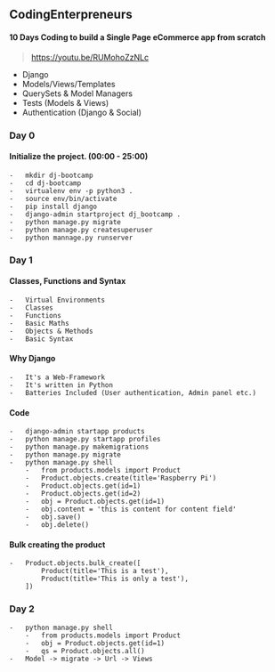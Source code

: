 ## CodingEnterpreneurs

#### 10 Days Coding to build a Single Page eCommerce app from scratch
>   https://youtu.be/RUMohoZzNLc

-   Django
-   Models/Views/Templates
-   QuerySets & Model Managers
-   Tests (Models & Views)
-   Authentication (Django & Social)


### Day 0

#### Initialize the project. (00:00 - 25:00)
    -   mkdir dj-bootcamp
    -   cd dj-bootcamp
    -   virtualenv env -p python3 .
    -   source env/bin/activate
    -   pip install django
    -   django-admin startproject dj_bootcamp .
    -   python manage.py migrate
    -   python manage.py createsuperuser
    -   python mannage.py runserver


### Day 1

#### Classes, Functions and Syntax
    -   Virtual Environments
    -   Classes
    -   Functions
    -   Basic Maths
    -   Objects & Methods
    -   Basic Syntax

#### Why Django
    -   It's a Web-Framework
    -   It's written in Python
    -   Batteries Included (User authentication, Admin panel etc.)

#### Code
    -   django-admin startapp products
    -   python manage.py startapp profiles
    -   python manage.py makemigrations
    -   python manage.py migrate
    -   python manage.py shell
        -   from products.models import Product
        -   Product.objects.create(title='Raspberry Pi')
        -   Product.objects.get(id=1)
        -   Product.objects.get(id=2)
        -   obj = Product.objects.get(id=1)
        -   obj.content = 'this is content for content field'
        -   obj.save()
        -   obj.delete()

#### Bulk creating the product
    -   Product.objects.bulk_create([
            Product(title='This is a test'),
            Product(title='This is only a test'),
        ])


### Day 2
    -   python manage.py shell
        -   from products.models import Product
        -   obj = Product.objects.get(id=1)
        -   qs = Product.objects.all()
    -   Model -> migrate -> Url -> Views

